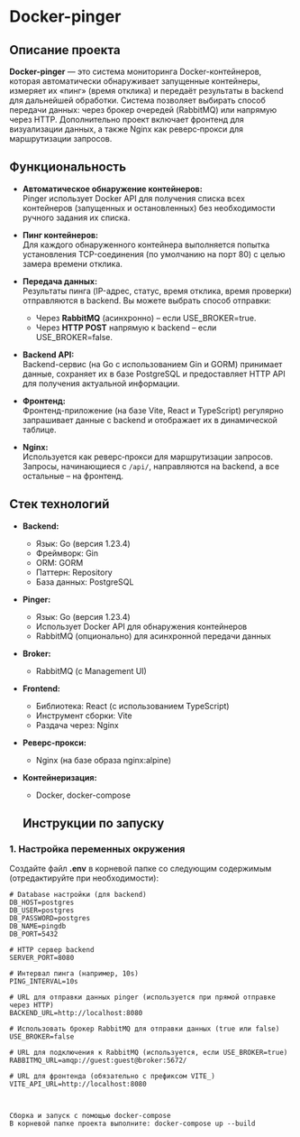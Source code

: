 # Docker-pinger

## Описание проекта

**Docker-pinger** — это система мониторинга Docker-контейнеров, которая автоматически обнаруживает запущенные контейнеры, измеряет их «пинг» (время отклика) и передаёт результаты в backend для дальнейшей обработки. Система позволяет выбирать способ передачи данных: через брокер очередей (RabbitMQ) или напрямую через HTTP. Дополнительно проект включает фронтенд для визуализации данных, а также Nginx как реверс‑прокси для маршрутизации запросов.

## Функциональность

- **Автоматическое обнаружение контейнеров:**  
  Pinger использует Docker API для получения списка всех контейнеров (запущенных и остановленных) без необходимости ручного задания их списка.

- **Пинг контейнеров:**  
  Для каждого обнаруженного контейнера выполняется попытка установления TCP-соединения (по умолчанию на порт 80) с целью замера времени отклика.

- **Передача данных:**  
  Результаты пинга (IP-адрес, статус, время отклика, время проверки) отправляются в backend. Вы можете выбрать способ отправки:
  - Через **RabbitMQ** (асинхронно) – если USE_BROKER=true.
  - Через **HTTP POST** напрямую к backend – если USE_BROKER=false.

- **Backend API:**  
  Backend-сервис (на Go с использованием Gin и GORM) принимает данные, сохраняет их в базе PostgreSQL и предоставляет HTTP API для получения актуальной информации.

- **Фронтенд:**  
  Фронтенд-приложение (на базе Vite, React и TypeScript) регулярно запрашивает данные с backend и отображает их в динамической таблице.

- **Nginx:**  
  Используется как реверс‑прокси для маршрутизации запросов. Запросы, начинающиеся с `/api/`, направляются на backend, а все остальные – на фронтенд.

## Стек технологий

- **Backend:**
  - Язык: Go (версия 1.23.4)
  - Фреймворк: Gin
  - ORM: GORM
  - Паттерн: Repository
  - База данных: PostgreSQL

- **Pinger:**
  - Язык: Go (версия 1.23.4)
  - Использует Docker API для обнаружения контейнеров
  - RabbitMQ (опционально) для асинхронной передачи данных

- **Broker:**
  - RabbitMQ (с Management UI)

- **Frontend:**
  - Библиотека: React (с использованием TypeScript)
  - Инструмент сборки: Vite
  - Раздача через: Nginx

- **Реверс‑прокси:**
  - Nginx (на базе образа nginx:alpine)

- **Контейнеризация:**
  - Docker, docker-compose



  ## Инструкции по запуску

### 1. Настройка переменных окружения

Создайте файл **.env** в корневой папке со следующим содержимым (отредактируйте при необходимости):

```dotenv
# Database настройки (для backend)
DB_HOST=postgres
DB_USER=postgres
DB_PASSWORD=postgres
DB_NAME=pingdb
DB_PORT=5432

# HTTP сервер backend
SERVER_PORT=8080

# Интервал пинга (например, 10s)
PING_INTERVAL=10s

# URL для отправки данных pinger (используется при прямой отправке через HTTP)
BACKEND_URL=http://localhost:8080

# Использовать брокер RabbitMQ для отправки данных (true или false)
USE_BROKER=false

# URL для подключения к RabbitMQ (используется, если USE_BROKER=true)
RABBITMQ_URL=amqp://guest:guest@broker:5672/

# URL для фронтенда (обязательно с префиксом VITE_)
VITE_API_URL=http://localhost:8080



Сборка и запуск с помощью docker-compose
В корневой папке проекта выполните: docker-compose up --build
